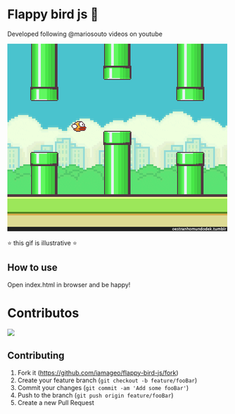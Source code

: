 
# Flappy bird js 🐤

Developed following @mariosouto videos on youtube

![](bird.gif)

⭐ this gif is illustrative ⭐

## How to use

Open index.html in browser and be happy!


# Contributos 
<a href = "https://github.com/iamageo/flappy-bird-js/contributors">
  <img src = "https://contrib.rocks/image?repo=iamageo/flappy-bird-js"/>
</a>


## Contributing

1. Fork it (<https://github.com/iamageo/flappy-bird-js/fork>)
2. Create your feature branch (`git checkout -b feature/fooBar`)
3. Commit your changes (`git commit -am 'Add some fooBar'`)
4. Push to the branch (`git push origin feature/fooBar`)
5. Create a new Pull Request
